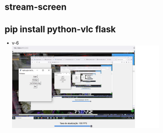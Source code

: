 # stream-screen
# pip install python-vlc flask
* v-6
![Texto alternativo](https://github.com/0joseDark/stream-screen/blob/main/image/stream.jpg)
